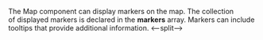 The Map component can display markers on&nbsp;the map. The collection of&nbsp;displayed markers is&nbsp;declared in&nbsp;the **markers** array. Markers can include tooltips that provide additional information.
<--split-->
